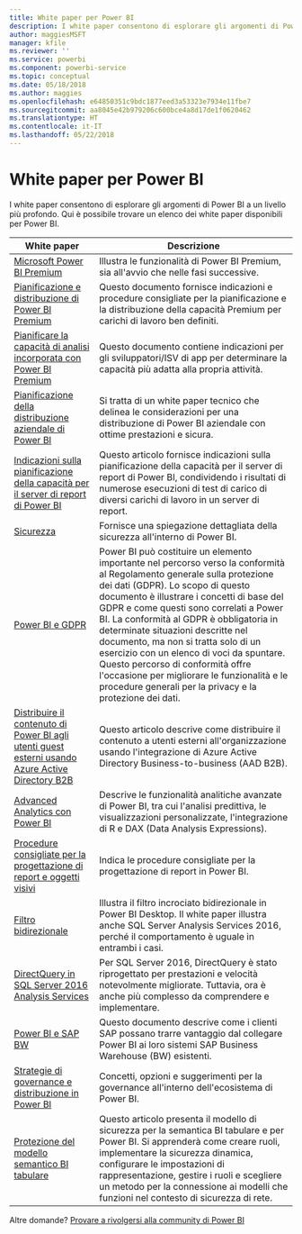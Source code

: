 ```yaml
---
title: White paper per Power BI
description: I white paper consentono di esplorare gli argomenti di Power BI a un livello più profondo.
author: maggiesMSFT
manager: kfile
ms.reviewer: ''
ms.service: powerbi
ms.component: powerbi-service
ms.topic: conceptual
ms.date: 05/18/2018
ms.author: maggies
ms.openlocfilehash: e64850351c9bdc1877eed3a53323e7934e11fbe7
ms.sourcegitcommit: aa8045e42b979206c600bce4a8d17de1f0620462
ms.translationtype: HT
ms.contentlocale: it-IT
ms.lasthandoff: 05/22/2018
---
```

# <a name="whitepapers-for-power-bi"></a>White paper per Power BI

I white paper consentono di esplorare gli argomenti di Power BI a un livello più profondo. Qui è possibile trovare un elenco dei white paper disponibili per Power BI.

| White paper | Descrizione |
| --- | --- |
| [Microsoft Power BI Premium](https://aka.ms/pbipremiumwhitepaper) |Illustra le funzionalità di Power BI Premium, sia all'avvio che nelle fasi successive. |
| [Pianificazione e distribuzione di Power BI Premium](https://aka.ms/Premium-Capacity-Planning-Deployment)| Questo documento fornisce indicazioni e procedure consigliate per la pianificazione e la distribuzione della capacità Premium per carichi di lavoro ben definiti.|
| [Pianificare la capacità di analisi incorporata con Power BI Premium](https://aka.ms/pbiewhitepaper) |Questo documento contiene indicazioni per gli sviluppatori/ISV di app per determinare la capacità più adatta alla propria attività. |
| [Pianificazione della distribuzione aziendale di Power BI](https://aka.ms/pbienterprisedeploy) |Si tratta di un white paper tecnico che delinea le considerazioni per una distribuzione di Power BI aziendale con ottime prestazioni e sicura. |
| [Indicazioni sulla pianificazione della capacità per il server di report di Power BI](report-server/capacity-planning.md) |Questo articolo fornisce indicazioni sulla pianificazione della capacità per il server di report di Power BI, condividendo i risultati di numerose esecuzioni di test di carico di diversi carichi di lavoro in un server di report. |
| [Sicurezza](service-admin-power-bi-security.md) |Fornisce una spiegazione dettagliata della sicurezza all'interno di Power BI. |
| [Power BI e GDPR](https://aka.ms/power-bi-gdpr-whitepaper)| Power BI può costituire un elemento importante nel percorso verso la conformità al Regolamento generale sulla protezione dei dati (GDPR). Lo scopo di questo documento è illustrare i concetti di base del GDPR e come questi sono correlati a Power BI. La conformità al GDPR è obbligatoria in determinate situazioni descritte nel documento, ma non si tratta solo di un esercizio con un elenco di voci da spuntare. Questo percorso di conformità offre l'occasione per migliorare le funzionalità e le procedure generali per la privacy e la protezione dei dati.|
| [Distribuire il contenuto di Power BI agli utenti guest esterni usando Azure Active Directory B2B](https://aka.ms/powerbi-b2b-whitepaper)|Questo articolo descrive come distribuire il contenuto a utenti esterni all'organizzazione usando l'integrazione di Azure Active Directory Business-to-business (AAD B2B).|
| [Advanced Analytics con Power BI](https://info.microsoft.com/advanced-analytics-with-power-bi.html?Is=Website) |Descrive le funzionalità analitiche avanzate di Power BI, tra cui l'analisi predittiva, le visualizzazioni personalizzate, l'integrazione di R e DAX (Data Analysis Expressions). |
| [Procedure consigliate per la progettazione di report e oggetti visivi](power-bi-visualization-best-practices.md) |Indica le procedure consigliate per la progettazione di report in Power BI. |
| [Filtro bidirezionale](desktop-bidirectional-filtering.md) |Illustra il filtro incrociato bidirezionale in Power BI Desktop. Il white paper illustra anche SQL Server Analysis Services 2016, perché il comportamento è uguale in entrambi i casi. |
| [DirectQuery in SQL Server 2016 Analysis Services](https://blogs.msdn.microsoft.com/analysisservices/2017/04/06/directquery-in-sql-server-2016-analysis-services-whitepaper/) |Per SQL Server 2016, DirectQuery è stato riprogettato per prestazioni e velocità notevolmente migliorate. Tuttavia, ora è anche più complesso da comprendere e implementare. |
| [Power BI e SAP BW](https://aka.ms/powerbiandsapbw)| Questo documento descrive come i clienti SAP possano trarre vantaggio dal collegare Power BI ai loro sistemi SAP Business Warehouse (BW) esistenti.|
| [Strategie di governance e distribuzione in Power BI](http://go.microsoft.com/fwlink/?LinkId=785915&clcid=0x409) | Concetti, opzioni e suggerimenti per la governance all'interno dell'ecosistema di Power BI. |
| [Protezione del modello semantico BI tabulare](http://download.microsoft.com/download/D/2/0/D20E1C5F-72EA-4505-9F26-FEF9550EFD44/Securing%20the%20Tabular%20BI%20Semantic%20Model.docx) |Questo articolo presenta il modello di sicurezza per la semantica BI tabulare e per Power BI. Si apprenderà come creare ruoli, implementare la sicurezza dinamica, configurare le impostazioni di rappresentazione, gestire i ruoli e scegliere un metodo per la connessione ai modelli che funzioni nel contesto di sicurezza di rete. |

Altre domande? [Provare a rivolgersi alla community di Power BI](http://community.powerbi.com/)
